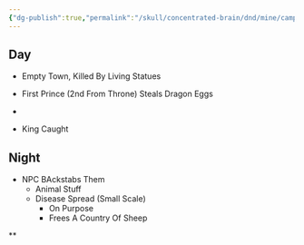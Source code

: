 ```yaml
---
{"dg-publish":true,"permalink":"/skull/concentrated-brain/dnd/mine/campaigns/starfall/events/weekday/5-friday/5-friday/","tags":["Tagless"],"noteIcon":""}
---
```



## Day

-   Empty Town, Killed By Living Statues
    
-   First Prince (2nd From Throne) Steals Dragon Eggs
- 
- King Caught
    

  

## Night

-   NPC BAckstabs Them
    - Animal Stuff
	- Disease Spread (Small Scale)
		- On Purpose
		- Frees A Country Of Sheep

**